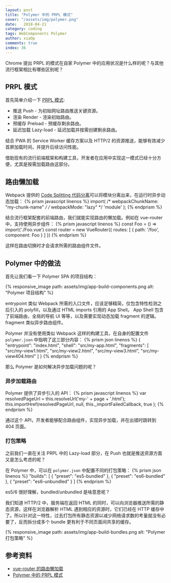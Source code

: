 ```yaml
---
layout: post
title: "Polymer 中的 PRPL 模式"
cover: "/assets/img/polymer.png"
date:   2018-04-21
category: coding
tags: WebComponents Polymer
author: xiaOp
comments: true
index: 36
---
```


Chrome 提出 PRPL 的模式在自家 Polymer 中的应用状况是什么样的呢？与其他流行框架相比有哪些区别呢？

## PRPL 模式

首先简单介绍一下 [PRPL 模式](https://developers.google.com/web/fundamentals/performance/prpl-pattern/?hl=zh-cn):
* 推送 Push - 为初始网址路由推送关键资源。
* 渲染 Render - 渲染初始路由。
* 预缓存 Preload - 预缓存剩余路由。
* 延迟加载 Lazy-load - 延迟加载并按需创建剩余路由。

结合 PWA 的 Service Worker 缓存方案以及 HTTP/2 的资源推送，能够有效减少首屏加载时间，并提升后续访问性能。

借助现有的流行前端框架和构建工具，开发者在应用中实现这一模式已经十分方便，尤其是按需加载路由这部分。

## 路由懒加载

Webpack 提供的 [Code Splitting 代码分离](https://doc.webpack-china.org/guides/code-splitting/)可以将模块分离出来，在运行时异步动态加载：
{% prism javascript linenos %}
import(
    /* webpackChunkName: "my-chunk-name" */
    /* webpackMode: "lazy" */
    'module'
);
{% endprism %}

结合流行框架配套的前端路由，我们就能实现路由的懒加载。例如在 vue-router 中，支持使用异步组件：
{% prism javascript linenos %}
const Foo = () => import('./Foo.vue')
const router = new VueRouter({
    routes: [
        { path: '/foo', component: Foo }
    ]
})
{% endprism %}

这样在路由切换时才会请求所需的路由组件文件。

## Polymer 中的做法

首先让我们看一下 Polymer SPA 的项目结构：

{% responsive_image path: assets/img/app-build-components.png alt: "Polymer 项目结构" %}

entrypoint 类似 Webpack 所需的入口文件，应该足够精简，仅包含特性检测之后引入的 polyfill，以及通过 HTML imports 引用的 App Shell。
App Shell 包含了前端路由，全局的导航 UI 等等，以及需要实现动态加载 fragment 的逻辑。
fragment 类似异步路由组件。

Polymer 并没有使用类似 Webpack 这样的构建工具，在自身的配置文件 `polymer.json` 中指明了这三部分内容：
{% prism json linenos %}
{
    "entrypoint": "index.html",
    "shell": "src/my-app.html",
    "fragments": [
        "src/my-view1.html",
        "src/my-view2.html",
        "src/my-view3.html",
        "src/my-view404.html"
    ]
}
{% endprism %}

那么 Polymer 是如何解决异步加载问题的呢？

### 异步加载路由

Polymer 提供了异步引入的 API：
{% prism javascript linenos %}
var resolvedPageUrl = this.resolveUrl('my-' + page + '.html');
this.importHref(resolvedPageUrl,
    null,
    this._importFailedCallback,
    true
);
{% endprism %}

通过这个 API，开发者能够配合路由组件，实现异步加载，并在出错时跳转到 404 页面。

### 打包策略

之前我们一直在关注 PRPL 中的 Lazy-load 部分，在 Push 也就是推送资源方面又是怎么考虑的呢？

在 Polymer 中，可以在 `polymer.json` 中配置不同的打包策略：
{% prism json linenos %}
"builds": [
    {
       "preset": "es5-bundled"
    },
    {
       "preset": "es6-bundled"
    },
    {
       "preset": "es6-unbundled"
    }
]
{% endprism %}

es5/6 很好理解，bundled/unbundled 是啥意思呢？

我们知道 HTTP/2 中，服务端在返回 HTML 的同时，可以向浏览器推送所需的静态资源，这样在浏览器解析 HTML 遇到相应的资源时，它们已经在 HTTP 缓存中了。所以针对这一特性，过去打包所有静态资源以减少网络请求数的考量就没有必要了，反而拆分成多个 bundle 更有利于不同页面间共享的缓存。

{% responsive_image path: assets/img/app-build-bundles.png alt: "Polymer 打包策略" %}

## 参考资料

* [vue-router 的路由懒加载](https://router.vuejs.org/zh-cn/advanced/lazy-loading.html)
* [Polymer 中的 PRPL 模式](https://www.polymer-project.org/2.0/toolbox/prpl)
